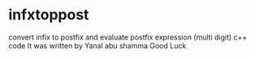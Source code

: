# infxtoppost
convert infix to postfix and evaluate postfix expression (multi digit) c++ code
It was written by Yanal abu shamma
Good Luck 
